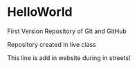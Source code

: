 # HelloWorld
 First Version Repository of Git and GitHub

Repository created in live class

This line is add in website during in streets!
